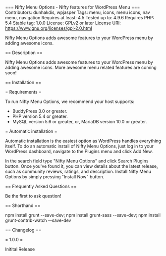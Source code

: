 === Nifty Menu Options - Nifty features for WordPress Menu ===
Contributors: dunhakdis, wpjasper
Tags: menu, icons, menu icons, nav menu, navigation
Requires at least: 4.5
Tested up to: 4.9.6
Requires PHP: 5.4
Stable tag: 1.0.0
License: GPLv2 or later
License URI: https://www.gnu.org/licenses/gpl-2.0.html

Nifty Menu Options adds awesome features to your WordPress menu by adding awesome icons.

== Description ==

Nifty Menu Options adds awesome features to your WordPress menu by adding awesome icons. More awesome menu related features are coming soon!

== Installation ==

= Requirements =

To run Nifty Menu Options, we recommend your host supports:

* BuddyPress 3.0 or greater.
* PHP version 5.4 or greater.
* MySQL version 5.6 or greater, or, MariaDB version 10.0 or greater.

= Automatic installation =

Automatic installation is the easiest option as WordPress handles everything itself. To do an automatic install of Nifty Menu Options, just log in to your WordPress dashboard, navigate to the Plugins menu and click Add New.

In the search field type "Nifty Menu Options" and click Search Plugins button. Once you've found it, you can view details about the latest release, such as community reviews, ratings, and description. Install Nifty Menu Options by simply pressing "Install Now" button.

== Frequently Asked Questions ==

Be the first to ask question!

== Shorthand ==

npm install grunt --save-dev; npm install grunt-sass --save-dev; npm install grunt-contrib-watch --save-dev

== Changelog ==

= 1.0.0 =

Initital Release

